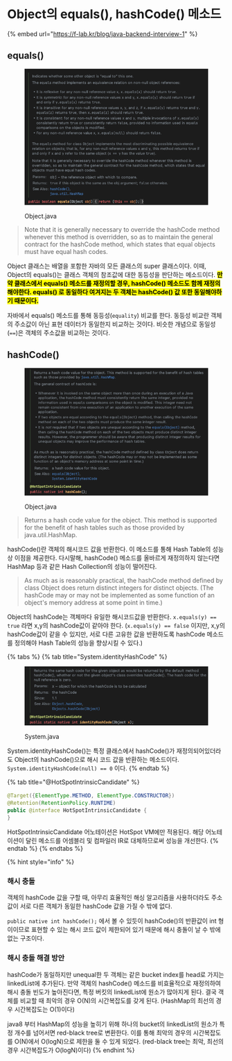 # Object의 equals(), hashCode() 메소드

{% embed url="https://f-lab.kr/blog/java-backend-interview-1" %}

## equals()

<figure><img src="../../.gitbook/assets/image.png" alt=""><figcaption><p>Object.java</p></figcaption></figure>

> Note that it is generally necessary to override the hashCode method whenever this method is overridden, so as to maintain the general contract for the hashCode method, which states that equal objects must have equal hash codes.

Object 클래스는 배열을 포함한 자바의 모든 클래스의 super 클래스이다. 이때, Object의 equals()는 클래스 객체의 참조값에 대한 동등성을 판단하는 메소드이다. <mark style="background-color:yellow;">**만약 클래스에서 equals() 메소드를 재정의할 경우, hashCode() 메소드도 함께 재정의해야한다. equals() 로 동일하다 여겨지는 두 객체는 hashCode() 값 또한 동일해야하기 때문이다.**</mark>

자바에서 equals() 메소드를 통해 동등성(`equality`) 비교를 한다. 동등성 비교란 객체의 주소값이 아닌 표현 데이터가 동일한지 비교하는 것이다. 비슷한 개념으로 동일성(`==`)은 객체의 주소값을 비교하는 것이다.

## hashCode()

<figure><img src="../../.gitbook/assets/image (1).png" alt=""><figcaption><p>Object.java</p></figcaption></figure>

> Returns a hash code value for the object. This method is supported for the benefit of hash tables such as those provided by java.util.HashMap.

hashCode()란 객체의 해시코드 값을 반환한다. 이 메소드를 통해 Hash Table의 성능상 이점을 제공한다. 다시말해, hashCode() 메소드를 올바르게 재정의하지 않는다면 HashMap 등과 같은 Hash Collection의 성능이 떨어진다.

> As much as is reasonably practical, the hashCode method defined by class Object does return distinct integers for distinct objects. (The hashCode may or may not be implemented as some function of an object's memory address at some point in time.)

Object의 hashCode는 객체마다 유일한 해시코드값을 반환한다. `x.equals(y) == true` 라면 x,y의 hashCode값이 같아야 한다. (`x.equals(y) == false` 이지만, x,y의 hashCode값이 같을 수 있지만, 서로 다른 고유한 값을 반환하도록 hashCode 메소드를 정의해야 Hash Table의 성능을 향상시킬 수 있다.)



{% tabs %}
{% tab title="System.identityHashCode" %}
<figure><img src="../../.gitbook/assets/image (2).png" alt=""><figcaption><p>System.java</p></figcaption></figure>

System.identityHashCode()는 특정 클래스에서 hashCode()가 재정의되어있더라도 Object의 hashCode()으로 해시 코드 값을 반환하는 메소드이다. `System.identityHashCode(null) == 0` 이다.
{% endtab %}

{% tab title="@HotSpotIntrinsicCandidate" %}
```java
@Target({ElementType.METHOD, ElementType.CONSTRUCTOR})
@Retention(RetentionPolicy.RUNTIME)
public @interface HotSpotIntrinsicCandidate {
}
```

HotSpotIntrinsicCandidate 어노테이션은 HotSpot VM에만 적용된다. 해당 어노테이션이 달린 메소드를 어셈블리 및 컴파일러 IR로 대체하므로써 성능을 개선한다.
{% endtab %}
{% endtabs %}

{% hint style="info" %}
### 해시 충돌

객체의 hashCode 값을 구할 때, 아무리 효율적인 해싱 알고리즘을 사용하더라도 주소값이 서로 다른 객체가 동일한 hashCode 값을 가질 수 밖에 없다.&#x20;

`public native int hashCode();` 에서 볼 수 있듯이 hashCode()의 반환값이 int 형이이므로 표현할 수 있는 해시 코드 값이 제한되어 있기 때문에 해시 충돌이 날 수 밖에 없는 구조이다.

###

### 해시 충돌 해결 방안

hashCode가 동일하지만 unequal한 두 객체는 같은 bucket index를 head로 가지는 linkedList에 추가된다. 만약 객체의 hashCode() 메소드를 비효율적으로 재정의하여 해시 충돌 빈도가 높아진다면, 특정 버킷의 linkedList에 원소가 많아지게 된다. 결국 객체를 비교할 때 최악의 경우 O(N)의 시간복잡도를 갖게 된다. (HashMap의 최선의 경우 시간복잡도는 O(1)이다)

java8 부터 HashMap의 성능을 높히기 위해 하나의 bucket의 linkedList의 원소가 특정 개수를 넘어서면 red-black tree로 변환한다. 이를 통해 최악의 경우의 시간복잡도를 O(N)에서 O(logN)으로 제한을 둘 수 있게 되었다. (red-black tree는 최악, 최선의 경우 시간복잡도가 O(logN)이다)
{% endhint %}
